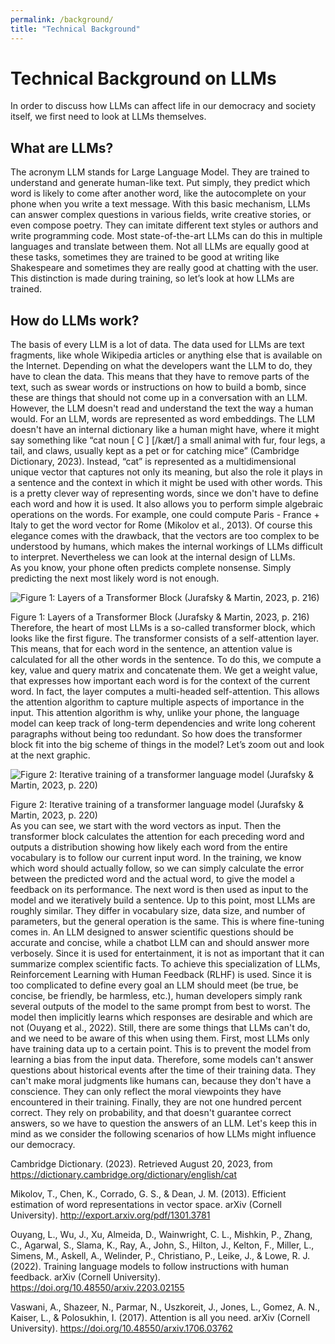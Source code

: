 ```yaml
---
permalink: /background/
title: "Technical Background"
---
```


# Technical Background on LLMs
 
In order to discuss how LLMs can affect life in our democracy and society itself, we first need to look at LLMs themselves.
## What are LLMs? 
The acronym LLM stands for Large Language Model. They are trained to understand and generate human-like text. Put simply, they predict which word is likely to come after another word, like the autocomplete on your phone when you write a text message. With this basic mechanism, LLMs can answer complex questions in various fields, write creative stories, or even compose poetry. They can imitate different text styles or authors and write programming code. Most state-of-the-art LLMs can do this in multiple languages and translate between them. Not all LLMs are equally good at these tasks, sometimes they are trained to be good at writing like Shakespeare and sometimes they are really good at chatting with the user. This distinction is made during training, so let’s look at how LLMs are trained.
## How do LLMs work? 
The basis of every LLM is a lot of data. The data used for LLMs are text fragments, like whole Wikipedia articles or anything else that is available on the Internet. Depending on what the developers want the LLM to do, they have to clean the data. This means that they have to remove parts of the text, such as swear words or instructions on how to build a bomb, since these are things that should not come up in a conversation with an LLM. However, the LLM doesn't read and understand the text the way a human would. For an LLM, words are represented as word embeddings. The LLM doesn't have an internal dictionary like a human might have, where it might say something like “cat noun [ C ] [/kæt/] a small animal with fur, four legs, a tail, and claws, usually kept as a pet or for catching mice” (Cambridge Dictionary, 2023). Instead, “cat” is represented as a multidimensional unique vector that captures not only its meaning, but also the role it plays in a sentence and the context in which it might be used with other words. This is a pretty clever way of representing words, since we don't have to define each word and how it is used. It also allows you to perform simple algebraic operations on the words. For example, one could compute Paris - France + Italy  to get the word vector for Rome (Mikolov et al., 2013). Of course this elegance comes with the drawback, that the vectors are too complex to be understood by humans, which makes the internal workings of LLMs difficult to interpret. Nevertheless we can look at the internal design of LLMs.  
As you know, your phone often predicts complete nonsense. Simply predicting the next most likely word is not enough.  

![Figure 1: Layers of a Transformer Block (Jurafsky & Martin, 2023, p. 216)](/LLM.github.io/assets/images/image1.png "Figure 1: Layers of a Transformer Block (Jurafsky & Martin, 2023, p. 216)")  
<figcaption>Figure 1: Layers of a Transformer Block (Jurafsky & Martin, 2023, p. 216)</figcaption>
Therefore, the heart of most LLMs is a so-called transformer block, which looks like the first figure. The transformer consists of a self-attention layer. This means, that for each word in the sentence,  an attention value is calculated for all the other words in the sentence. To do this, we compute a key, value and query matrix and concatenate them. We get a weight value, that expresses how important each word is for the context of the current word. In fact, the layer computes a multi-headed self-attention. This allows the attention algorithm to capture multiple aspects of importance in the input. This attention algorithm is why, unlike your phone, the language model can keep track of long-term dependencies and write long coherent paragraphs without being too redundant.  
So how does the transformer block fit into the big scheme of things in the model? Let’s zoom out and look at the next graphic.

![Figure 2: Iterative training of a transformer language model (Jurafsky & Martin, 2023, p. 220)](/LLM.github.io/assets/images/image2.png "Figure 2: Iterative training of a transformer language model (Jurafsky & Martin, 2023, p. 220)")  
<figcaption>Figure 2: Iterative training of a transformer language model (Jurafsky & Martin, 2023, p. 220)</figcaption>
As you can see, we start with the word vectors as input. Then the transformer block calculates the attention for each preceding word and outputs a distribution showing how likely each word from the entire vocabulary is to follow our current input word. In the training, we know which word should actually follow, so we can simply calculate the error between the predicted word and the actual word, to give the model a feedback on its performance. The next word is then used as input to the model and we iteratively build a sentence.  
Up to this point, most LLMs are roughly similar. They differ in vocabulary size, data size, and number of parameters, but the general operation is the same. This is where fine-tuning comes in. An LLM designed to answer scientific questions should be accurate and concise, while a chatbot LLM can and should answer more verbosely. Since it is used for entertainment, it is not as important that it can summarize complex scientific facts. To achieve this specialization of LLMs, Reinforcement Learning with Human Feedback (RLHF) is used. Since it is too complicated to define every goal an LLM should meet (be true, be concise, be friendly, be harmless, etc.), human developers simply rank several outputs of the model to the same prompt from best to worst. The model then implicitly learns which responses are desirable and which are not (Ouyang et al., 2022).  
Still, there are some things that LLMs can't do, and we need to be aware of this when using them. First, most LLMs only have training data up to a certain point. This is to prevent the model from learning a bias from the input data. Therefore, some models can't answer questions about historical events after the time of their training data.  
They can't make moral judgments like humans can, because they don't have a conscience. They can only reflect the moral viewpoints they have encountered in their training.  
Finally, they are not one hundred percent correct. They rely on probability, and that doesn't guarantee correct answers, so we have to question the answers of an LLM.  
Let's keep this in mind as we consider the following scenarios of how LLMs might influence our democracy.  

Cambridge Dictionary. (2023). Retrieved August 20, 2023, from https://dictionary.cambridge.org/dictionary/english/cat  

Mikolov, T., Chen, K., Corrado, G. S., & Dean, J. M. (2013). Efficient estimation of word  representations in vector space. arXiv (Cornell University). http://export.arxiv.org/pdf/1301.3781  

Ouyang, L., Wu, J., Xu, Almeida, D., Wainwright, C. L., Mishkin, P., Zhang, C., Agarwal, S., Slama, K., Ray, A., John, S., Hilton, J., Kelton, F., Miller, L., Simens, M., Askell, A., Welinder, P., Christiano, P., Leike, J., & Lowe, R. J. (2022). Training language models to follow instructions with human feedback. arXiv (Cornell University). https://doi.org/10.48550/arxiv.2203.02155  

Vaswani, A., Shazeer, N., Parmar, N., Uszkoreit, J., Jones, L., Gomez, A. N., Kaiser, L., & Polosukhin, I. (2017). Attention is all you need. arXiv (Cornell University). https://doi.org/10.48550/arxiv.1706.03762  


